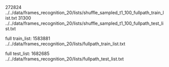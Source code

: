 

272824 ../../data/frames_recognition_20/lists/shuffle_sampled_t1_100_fullpath_train_list.txt
31300 ../../data/frames_recognition_20/lists/shuffle_sampled_t1_100_fullpath_test_list.txt


full train_list:
1583881 ../../data/frames_recognition_20/lists/fullpath_train_list.txt


full test_list:
1682685 ../../data/frames_recognition_20/lists/fullpath_test_list.txt